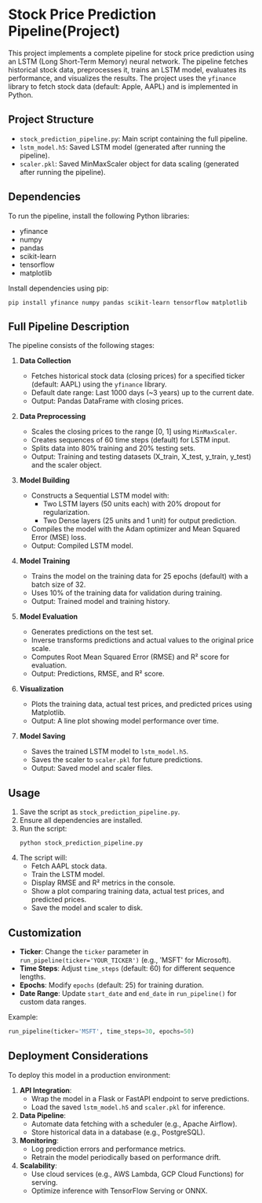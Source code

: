Stock Price Prediction Pipeline(Project)
=======================================

This project implements a complete pipeline for stock price prediction using an LSTM (Long Short-Term Memory) neural network. The pipeline fetches historical stock data, preprocesses it, trains an LSTM model, evaluates its performance, and visualizes the results. The project uses the `yfinance` library to fetch stock data (default: Apple, AAPL) and is implemented in Python.

Project Structure
----------------
- `stock_prediction_pipeline.py`: Main script containing the full pipeline.
- `lstm_model.h5`: Saved LSTM model (generated after running the pipeline).
- `scaler.pkl`: Saved MinMaxScaler object for data scaling (generated after running the pipeline).

Dependencies
------------
To run the pipeline, install the following Python libraries:
- yfinance
- numpy
- pandas
- scikit-learn
- tensorflow
- matplotlib

Install dependencies using pip:
```
pip install yfinance numpy pandas scikit-learn tensorflow matplotlib
```

Full Pipeline Description
------------------------
The pipeline consists of the following stages:

1. **Data Collection**
   - Fetches historical stock data (closing prices) for a specified ticker (default: AAPL) using the `yfinance` library.
   - Default date range: Last 1000 days (~3 years) up to the current date.
   - Output: Pandas DataFrame with closing prices.

2. **Data Preprocessing**
   - Scales the closing prices to the range [0, 1] using `MinMaxScaler`.
   - Creates sequences of 60 time steps (default) for LSTM input.
   - Splits data into 80% training and 20% testing sets.
   - Output: Training and testing datasets (X_train, X_test, y_train, y_test) and the scaler object.

3. **Model Building**
   - Constructs a Sequential LSTM model with:
     - Two LSTM layers (50 units each) with 20% dropout for regularization.
     - Two Dense layers (25 units and 1 unit) for output prediction.
   - Compiles the model with the Adam optimizer and Mean Squared Error (MSE) loss.
   - Output: Compiled LSTM model.

4. **Model Training**
   - Trains the model on the training data for 25 epochs (default) with a batch size of 32.
   - Uses 10% of the training data for validation during training.
   - Output: Trained model and training history.

5. **Model Evaluation**
   - Generates predictions on the test set.
   - Inverse transforms predictions and actual values to the original price scale.
   - Computes Root Mean Squared Error (RMSE) and R² score for evaluation.
   - Output: Predictions, RMSE, and R² score.

6. **Visualization**
   - Plots the training data, actual test prices, and predicted prices using Matplotlib.
   - Output: A line plot showing model performance over time.

7. **Model Saving**
   - Saves the trained LSTM model to `lstm_model.h5`.
   - Saves the scaler to `scaler.pkl` for future predictions.
   - Output: Saved model and scaler files.

Usage
-----
1. Save the script as `stock_prediction_pipeline.py`.
2. Ensure all dependencies are installed.
3. Run the script:
   ```
   python stock_prediction_pipeline.py
   ```
4. The script will:
   - Fetch AAPL stock data.
   - Train the LSTM model.
   - Display RMSE and R² metrics in the console.
   - Show a plot comparing training data, actual test prices, and predicted prices.
   - Save the model and scaler to disk.

Customization
------------
- **Ticker**: Change the `ticker` parameter in `run_pipeline(ticker='YOUR_TICKER')` (e.g., 'MSFT' for Microsoft).
- **Time Steps**: Adjust `time_steps` (default: 60) for different sequence lengths.
- **Epochs**: Modify `epochs` (default: 25) for training duration.
- **Date Range**: Update `start_date` and `end_date` in `run_pipeline()` for custom data ranges.

Example:
```python
run_pipeline(ticker='MSFT', time_steps=30, epochs=50)
```

Deployment Considerations
------------------------
To deploy this model in a production environment:
1. **API Integration**:
   - Wrap the model in a Flask or FastAPI endpoint to serve predictions.
   - Load the saved `lstm_model.h5` and `scaler.pkl` for inference.
2. **Data Pipeline**:
   - Automate data fetching with a scheduler (e.g., Apache Airflow).
   - Store historical data in a database (e.g., PostgreSQL).
3. **Monitoring**:
   - Log prediction errors and performance metrics.
   - Retrain the model periodically based on performance drift.
4. **Scalability**:
   - Use cloud services (e.g., AWS Lambda, GCP Cloud Functions) for serving.
   - Optimize inference with TensorFlow Serving or ONNX.

